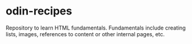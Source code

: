 # odin-recipes
Repository to learn HTML fundamentals. Fundamentals include creating lists, images, references to content or other internal pages, etc.
